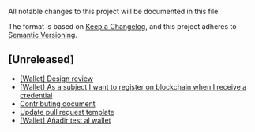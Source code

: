 All notable changes to this project will be documented in this file.

The format is based on [Keep a Changelog](https://keepachangelog.com/en/1.0.0/),
and this project adheres to [Semantic Versioning](https://semver.org/spec/v2.0.0.html).

## [Unreleased]

- [[Wallet] Design review](https://wealize.atlassian.net/browse/AL-58)
- [[Wallet] As a subject I want to register on blockchain when I receive a credential](https://wealize.atlassian.net/browse/AL-51)
- [Contributing document]()
- [Update pull request template]()
- [[Wallet] Añadir test al wallet](https://wealize.atlassian.net/browse/AL-44)

